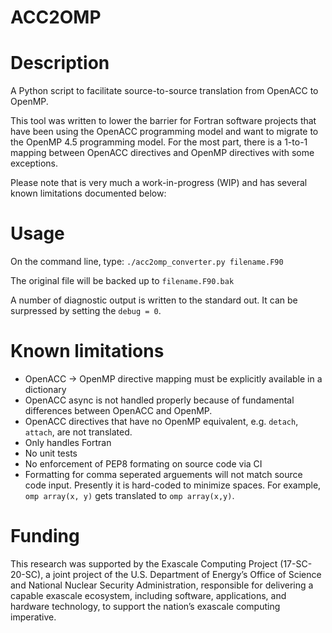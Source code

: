 # ACC2OMP

# Description
A Python script to facilitate source-to-source translation from OpenACC to OpenMP.

This tool was written to lower the barrier for Fortran software projects that have been using the OpenACC programming model
and want to migrate to the OpenMP 4.5 programming model. For the most part, there is a 1-to-1 mapping between OpenACC directives
and OpenMP directives with some exceptions.

Please note that is very much a work-in-progress (WIP) and has several known limitations documented below:

# Usage
On the command line, type:
``./acc2omp_converter.py filename.F90``

The original file will be backed up to ``filename.F90.bak``

A number of diagnostic output is written to the standard out. It can be surpressed by setting the `debug = 0`. 

# Known limitations
- OpenACC -> OpenMP directive mapping must be explicitly available in a dictionary
- OpenACC async is not handled properly because of fundamental differences between OpenACC and OpenMP. 
- OpenACC directives that have no OpenMP equivalent, e.g. `detach`, `attach`, are not translated.
- Only handles Fortran
- No unit tests
- No enforcement of PEP8 formating on source code via CI
- Formatting for comma seperated arguements will not match source code input. Presently it is hard-coded to minimize spaces. For example, `omp array(x, y)` gets translated to `omp array(x,y)`.

# Funding
This research was supported by the Exascale Computing Project (17-SC-20-SC), a joint project of the U.S. Department of Energy’s
Office of Science and National Nuclear Security Administration, responsible for delivering a capable exascale ecosystem, including
software, applications, and hardware technology, to support the nation’s exascale computing imperative.

